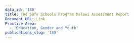 ```yaml
---
data_id: '180'
title: The Safe Schools Program Malawi Assessment Report
Document URL: Link
Practice Area:
  - 'Education, Gender and Youth'
publications_slug: '180'
---
```

